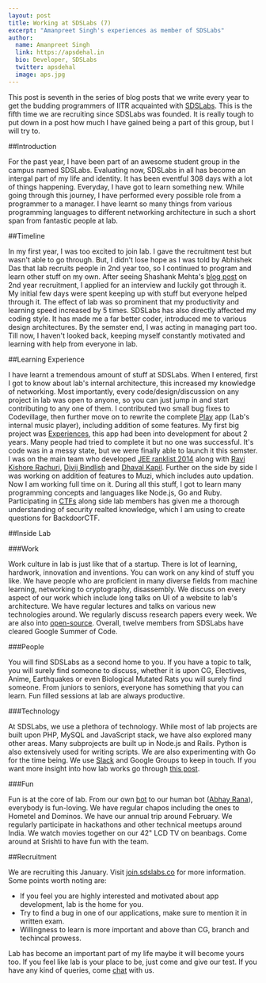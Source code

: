 ```yaml
---
layout: post
title: Working at SDSLabs (7)
excerpt: "Amanpreet Singh's experiences as member of SDSLabs"
author:
  name: Amanpreet Singh
  link: https://apsdehal.in
  bio: Developer, SDSLabs
  twitter: apsdehal
  image: aps.jpg
---
```


This post is seventh in the series of blog posts that we write every year to get the budding programmers of IITR acquainted with [SDSLabs](http://sdslabs.co). This is the fifth time we are recruiting since SDSLabs was founded. It is really tough to put down in a post how much I have gained being a part of this group, but I will try to.

##Introduction

For the past year, I have been part of an awesome student group in the campus named SDSLabs. Evaluating now, SDSLabs in all has become an intergal part of my life and identity. It has been eventful 308 days with a lot of things happening. Everyday, I have got to learn something new. While going through this journey, I have performed every possible role from a programmer to a manager. I have learnt so many things from various programming languages to different networking architecture in such a short span from fantastic people at lab.

##Timeline

In my first year, I was too excited to join lab. I gave the recruitment test but wasn't able to go through. But, I didn't lose hope as I was told by Abhishek Das that lab recruits people in 2nd year too, so I continued to program and learn other stuff on my own. After seeing Shashank Mehta's [blog post](http://blog.sdslabs.co/2014/01/how-to-join-sdslabs/) on 2nd year recruitment, I applied for an interview and luckily got through it. My initial few days were spent keeping up with stuff but everyone helped through it. The effect of lab was so prominent that my productivity and learning speed increased by 5 times. SDSLabs has also directly affected my coding style. It has made me a far better coder, introduced me to various design architectures. By the semster end, I was acting in managing part too. Till now, I haven't looked back, keeping myself constantly motivated and learning with help from everyone in lab.

##Learning Experience

I have learnt a tremendous amount of stuff at SDSLabs. When I entered, first I got to know about lab's internal architecture, this increased my knowledge of networking. Most importantly, every code/design/discussion on any project in lab was open to anyone, so you can just jump in and start contributing to any one of them. I contributed two small bug fixes to Codevillage, then further move on to rewrite the complete [Play](http://github.com/sdslabs/play) app (Lab's internal music player), including addition of some features. My first big project was [Experiences](http://experiences.sdslabs.co), this app had been into development for about 2 years. Many people had tried to complete it but no one was successful. It's code was in a messy state, but we were finally able to launch it this semster. I was on the main team who developed [JEE ranklist 2014](http://jee.sdslabs.co) along with [Ravi Kishore Rachuri](https://rkravi.com/), [Divij Bindlish](http://about.me/dvjbndlsh93) and [Dhaval Kapil](http://dhavalkapil.com). Further on the side by side I was working on addition of features to Muzi, which includes auto updation. Now I am working full time on it. During all this stuff, I got to learn many programming concepts and languages like Node.js, Go and Ruby. Participating in [CTFs](https://ctftime.org/ctf-wtf/) along side lab members has given me a thorough understanding of security realted knowledge, which I am using to create questions for BackdoorCTF.

##Inside Lab

###Work

Work culture in lab is just like that of a startup. There is lot of learning, hardwork, innovation and inventions. You can work on any kind of stuff you like. We have people who are proficient in many diverse fields from machine learning, networking to cryptography, disassembly. We discuss on every aspect of our work which include long talks on UI of a website to lab's architecture. We have regular lectures and talks on various new technologies around. We regularly discuss research papers every week. We are also into [open-source](http://github.com/sdslabs). Overall, twelve members from SDSLabs have cleared Google Summer of Code.

###People

You will find SDSLabs as a second home to you. If you have a topic to talk, you will surely find someone to discuss, whether it is upon CG, Electives, Anime, Earthquakes or even Biological Mutated Rats you will surely find someone. From juniors to seniors, everyone has something that you can learn. Fun filled sessions at lab are always productive.

###Technology

At SDSLabs, we use a plethora of technology. While most of lab projects are built upon PHP, MySQL and JavaScript stack, we have also explored many other areas. Many subprojects are built up in Node.js and Rails. Python is also extensively used for writing scripts. We are also experimenting with Go for the time being. We use [Slack](https://slack.com) and Google Groups to keep in touch. If you want more insight into how lab works go through [this post](http://blog.sdslabs.co/2012/12/how-does-sdslabs-work/).

###Fun

Fun is at the core of lab. From our own [bot](http://github.com/sdslabs/bot) to our human bot ([Abhay Rana](http://about.me/n3m0)), everybody is fun-loving. We have regular chapos including the ones to Hometel and Dominos. We have our annual trip around February. We regularly participate in hackathons and other technical meetups around India. We watch movies together on our 42" LCD TV on beanbags. Come around at Srishti to have fun with the team.

##Recruitment

We are recruiting this January. Visit [join.sdslabs.co](http://join.sdslabs.co) for more information. Some points worth noting are:

- If you feel you are highly interested and motivated about app development, lab is the home for you.
- Try to find a bug in one of our applications, make sure to mention it in written exam.
- Willingness to learn is more important and above than CG, branch and techincal prowess.

Lab has become an important part of my life maybe it will become yours too. If you feel like lab is your place to be, just come and give our test. If you have any kind of queries, come [chat](chat.sdslabs.co) with us.